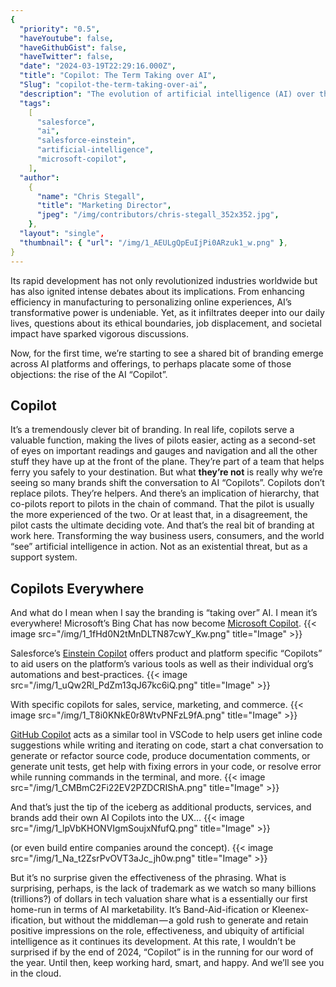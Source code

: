 ```yaml
---
{
  "priority": "0.5",
  "haveYoutube": false,
  "haveGithubGist": false,
  "haveTwitter": false,
  "date": "2024-03-19T22:29:16.000Z",
  "title": "Copilot: The Term Taking over AI",
  "Slug": "copilot-the-term-taking-over-ai",
  "description": "The evolution of artificial intelligence (AI) over the last few years is one of the most remarkable tech narratives of our time.",
  "tags":
    [
      "salesforce",
      "ai",
      "salesforce-einstein",
      "artificial-intelligence",
      "microsoft-copilot",
    ],
  "author":
    {
      "name": "Chris Stegall",
      "title": "Marketing Director",
      "jpeg": "/img/contributors/chris-stegall_352x352.jpg",
    },
  "layout": "single",
  "thumbnail": { "url": "/img/1_AEULgQpEuIjPi0ARzuk1_w.png" },
}
---
```


Its rapid development has not only revolutionized industries worldwide but has also ignited intense debates about its implications. From enhancing efficiency in manufacturing to personalizing online experiences, AI’s transformative power is undeniable. Yet, as it infiltrates deeper into our daily lives, questions about its ethical boundaries, job displacement, and societal impact have sparked vigorous discussions.

Now, for the first time, we’re starting to see a shared bit of branding emerge across AI platforms and offerings, to perhaps placate some of those objections: the rise of the AI “Copilot”.

## Copilot

It’s a tremendously clever bit of branding. In real life, copilots serve a valuable function, making the lives of pilots easier, acting as a second-set of eyes on important readings and gauges and navigation and all the other stuff they have up at the front of the plane. They’re part of a team that helps ferry you safely to your destination.
But what **they’re not** is really why we’re seeing so many brands shift the conversation to AI “Copilots”. Copilots don’t replace pilots. They’re helpers. And there’s an implication of hierarchy, that co-pilots report to pilots in the chain of command. That the pilot is usually the more experienced of the two. Or at least that, in a disagreement, the pilot casts the ultimate deciding vote.
And that’s the real bit of branding at work here. Transforming the way business users, consumers, and the world “see” artificial intelligence in action. Not as an existential threat, but as a support system.

## Copilots Everywhere

And what do I mean when I say the branding is “taking over” AI. I mean it’s everywhere!
Microsoft’s Bing Chat has now become [Microsoft Copilot](https://www.microsoft.com/en-us/microsoft-copilot).
{{< image src="/img/1_1fHd0N2tMnDLTN87cwY_Kw.png" title="Image" >}}

Salesforce’s [Einstein Copilot](https://www.salesforce.com/products/einstein-ai-assistant/) offers product and platform specific “Copilots” to aid users on the platform’s various tools as well as their individual org’s automations and best-practices.
{{< image src="/img/1_uQw2Rl_PdZm13qJ67kc6iQ.png" title="Image" >}}

With specific copilots for sales, service, marketing, and commerce.
{{< image src="/img/1_T8i0KNkE0r8WtvPNFzL9fA.png" title="Image" >}}

[GitHub Copilot](https://code.visualstudio.com/docs/copilot/overview) acts as a similar tool in VSCode to help users get inline code suggestions while writing and iterating on code, start a chat conversation to generate or refactor source code, produce documentation comments, or generate unit tests, get help with fixing errors in your code, or resolve error while running commands in the terminal, and more.
{{< image src="/img/1_CMBmC2Fi22EV2PZDCRIShA.png" title="Image" >}}

And that’s just the tip of the iceberg as additional products, services, and brands add their own AI Copilots into the UX…
{{< image src="/img/1_lpVbKHONVIgmSoujxNfufQ.png" title="Image" >}}

(or even build entire companies around the concept).
{{< image src="/img/1_Na_t2ZsrPvOVT3aJc_jh0w.png" title="Image" >}}

But it’s no surprise given the effectiveness of the phrasing. What is surprising, perhaps, is the lack of trademark as we watch so many billions (trillions?) of dollars in tech valuation share what is a essentially our first home-run in terms of AI marketability. It’s Band-Aid-ification or Kleenex-ification, but without the middleman — a gold rush to generate and retain positive impressions on the role, effectiveness, and ubiquity of artificial intelligence as it continues its development.
At this rate, I wouldn’t be surprised if by the end of 2024, “Copilot” is in the running for our word of the year.
Until then, keep working hard, smart, and happy. And we’ll see you in the cloud.
